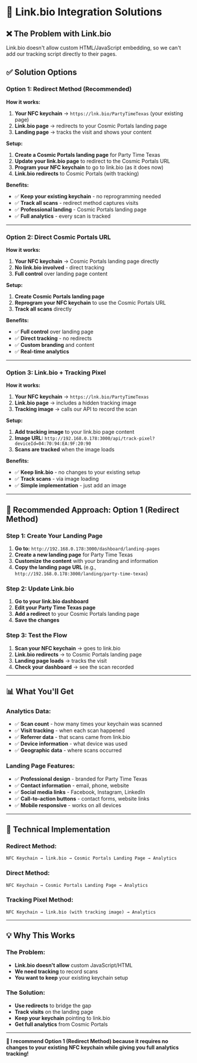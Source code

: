 # 🔗 Link.bio Integration Solutions

## **❌ The Problem with Link.bio**

Link.bio doesn't allow custom HTML/JavaScript embedding, so we can't add our tracking script directly to their pages.

## **✅ Solution Options**

### **Option 1: Redirect Method (Recommended)**

**How it works:**
1. **Your NFC keychain** → `https://lnk.bio/PartyTimeTexas` (your existing page)
2. **Link.bio page** → redirects to your Cosmic Portals landing page
3. **Landing page** → tracks the visit and shows your content

**Setup:**
1. **Create a Cosmic Portals landing page** for Party Time Texas
2. **Update your link.bio page** to redirect to the Cosmic Portals URL
3. **Program your NFC keychain** to go to link.bio (as it does now)
4. **Link.bio redirects** to Cosmic Portals (with tracking)

**Benefits:**
- ✅ **Keep your existing keychain** - no reprogramming needed
- ✅ **Track all scans** - redirect method captures visits
- ✅ **Professional landing** - Cosmic Portals landing page
- ✅ **Full analytics** - every scan is tracked

---

### **Option 2: Direct Cosmic Portals URL**

**How it works:**
1. **Your NFC keychain** → Cosmic Portals landing page directly
2. **No link.bio involved** - direct tracking
3. **Full control** over landing page content

**Setup:**
1. **Create Cosmic Portals landing page**
2. **Reprogram your NFC keychain** to use the Cosmic Portals URL
3. **Track all scans** directly

**Benefits:**
- ✅ **Full control** over landing page
- ✅ **Direct tracking** - no redirects
- ✅ **Custom branding** and content
- ✅ **Real-time analytics**

---

### **Option 3: Link.bio + Tracking Pixel**

**How it works:**
1. **Your NFC keychain** → `https://lnk.bio/PartyTimeTexas`
2. **Link.bio page** → includes a hidden tracking image
3. **Tracking image** → calls our API to record the scan

**Setup:**
1. **Add tracking image** to your link.bio page content
2. **Image URL:** `http://192.168.0.178:3000/api/track-pixel?deviceId=04:70:94:EA:9F:20:90`
3. **Scans are tracked** when the image loads

**Benefits:**
- ✅ **Keep link.bio** - no changes to your existing setup
- ✅ **Track scans** - via image loading
- ✅ **Simple implementation** - just add an image

---

## **🚀 Recommended Approach: Option 1 (Redirect Method)**

### **Step 1: Create Your Landing Page**
1. **Go to:** `http://192.168.0.178:3000/dashboard/landing-pages`
2. **Create a new landing page** for Party Time Texas
3. **Customize the content** with your branding and information
4. **Copy the landing page URL** (e.g., `http://192.168.0.178:3000/landing/party-time-texas`)

### **Step 2: Update Link.bio**
1. **Go to your link.bio dashboard**
2. **Edit your Party Time Texas page**
3. **Add a redirect** to your Cosmic Portals landing page
4. **Save the changes**

### **Step 3: Test the Flow**
1. **Scan your NFC keychain** → goes to link.bio
2. **Link.bio redirects** → to Cosmic Portals landing page
3. **Landing page loads** → tracks the visit
4. **Check your dashboard** → see the scan recorded

---

## **📊 What You'll Get**

### **Analytics Data:**
- ✅ **Scan count** - how many times your keychain was scanned
- ✅ **Visit tracking** - when each scan happened
- ✅ **Referrer data** - that scans came from link.bio
- ✅ **Device information** - what device was used
- ✅ **Geographic data** - where scans occurred

### **Landing Page Features:**
- ✅ **Professional design** - branded for Party Time Texas
- ✅ **Contact information** - email, phone, website
- ✅ **Social media links** - Facebook, Instagram, LinkedIn
- ✅ **Call-to-action buttons** - contact forms, website links
- ✅ **Mobile responsive** - works on all devices

---

## **🔧 Technical Implementation**

### **Redirect Method:**
```
NFC Keychain → link.bio → Cosmic Portals Landing Page → Analytics
```

### **Direct Method:**
```
NFC Keychain → Cosmic Portals Landing Page → Analytics
```

### **Tracking Pixel Method:**
```
NFC Keychain → link.bio (with tracking image) → Analytics
```

---

## **💡 Why This Works**

### **The Problem:**
- **Link.bio doesn't allow** custom JavaScript/HTML
- **We need tracking** to record scans
- **You want to keep** your existing keychain setup

### **The Solution:**
- **Use redirects** to bridge the gap
- **Track visits** on the landing page
- **Keep your keychain** pointing to link.bio
- **Get full analytics** from Cosmic Portals

---

**🎯 I recommend Option 1 (Redirect Method) because it requires no changes to your existing NFC keychain while giving you full analytics tracking!**
